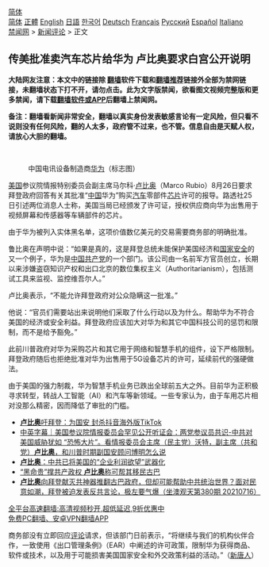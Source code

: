  <!-- 面包屑导航 --> <div class="breadcrumb"><!-- GTranslate: https://gtranslate.io/ -->  <div class="switcher notranslate">  <div class="selected">  <a href="#" onclick="return false;"> 简体</a>  </div>  <div class="option">  <a href="https://www.bannedbook.org" onclick="doGTranslate('zh-CN|zh-CN');jQuery('div.switcher div.selected a').html(jQuery(this).html());return false;" title="简体中文" class="nturl selected"> 简体</a>  <a href="https://www.bannedbook.org/zh-tw/" onclick="doGTranslate('zh-CN|zh-TW');jQuery('div.switcher div.selected a').html(jQuery(this).html());return false;" title="繁體中文" class="nturl"> 正體</a>  <a href="https://www.bannedbook.org/en/" onclick="doGTranslate('zh-CN|en');jQuery('div.switcher div.selected a').html(jQuery(this).html());return false;" title="English" class="nturl"> English</a>  <a href="https://www.bannedbook.org/ja/" onclick="doGTranslate('zh-CN|ja');jQuery('div.switcher div.selected a').html(jQuery(this).html());return false;" title="日本語" class="nturl"> 日語</a>  <a href="https://www.bannedbook.org/ko/" onclick="doGTranslate('zh-CN|ko');jQuery('div.switcher div.selected a').html(jQuery(this).html());return false;" title="한국어" class="nturl"> 한국어</a>  <a href="https://www.bannedbook.org/de/" onclick="doGTranslate('zh-CN|de');jQuery('div.switcher div.selected a').html(jQuery(this).html());return false;" title="Deutsch" class="nturl"> Deutsch</a>  <a href="https://www.bannedbook.org/fr/" onclick="doGTranslate('zh-CN|fr');jQuery('div.switcher div.selected a').html(jQuery(this).html());return false;" title="Français" class="nturl"> Français</a>  <a href="https://www.bannedbook.org/ru/" onclick="doGTranslate('zh-CN|ru');jQuery('div.switcher div.selected a').html(jQuery(this).html());return false;" title="Русский" class="nturl"> Русский</a>  <a href="https://www.bannedbook.org/es/" onclick="doGTranslate('zh-CN|es');jQuery('div.switcher div.selected a').html(jQuery(this).html());return false;" title="Español" class="nturl"> Español</a>  <a href="https://www.bannedbook.org/it/" onclick="doGTranslate('zh-CN|it');jQuery('div.switcher div.selected a').html(jQuery(this).html());return false;" title="Italiano" class="nturl"> Italiano</a>  </div>  </div>      <div class='breadcrumb-sub'><!-- Breadcrumb NavXT 6.3.0 --> <a href="https://www.bannedbook.org/" class="home">禁闻网</a> &gt; <a href="https://www.bannedbook.org/bnews/comments/" class="category">新闻评论</a> &gt; 正文</div></div><h2>传美批准卖汽车芯片给华为 卢比奥要求白宫公开说明</h2> <p class="notice"><b>大陆网友注意：本文中的链接除 <a href="https://github.com/bannedbook/fanqiang" >翻墙</a>软件下载和<a href="https://github.com/killgcd/justmysocks/blob/master/README.md">翻墙推荐</a>链接外全部为禁网链接，未翻墙状态下打不开，请勿点击。此为文字版禁闻，欲看图文视频完整版和更多禁闻，请下载<a href="https://github.com/bannedbook/fanqiang">翻墙软件或APP</a>后翻墙上禁闻网。</p><p>备注：翻墙看新闻非常安全，翻墙以真实身份发表敏感言论有一定风险，但只看不说则没有任何风险，翻的人太多，政府管不过来，也不管。信息自由是天赋人权，请放心大胆的翻墙。</b></p>  <div class="entry"> <br /> <figure><a href="https://i2.wp.com/upload-images-bucket-v64rleca837do.s3.eu-west-1.amazonaws.com/wp-content/uploads/2020/08/12124414/download-1.png?fit=225%2C225&#038;ssl=1" data-caption="中国电讯设备制造商华为（标志图）"></a><figcaption class="wp-caption-text">中国电讯设备制造商<a href="https://www.bannedbook.org/bnews/tag/%e5%8d%8e%e4%b8%ba/" class="st_tag internal_tag" rel="tag" title="标签 华为 下的日志">华为</a>（标志图）</figcaption></figure> <p><a href="https://www.bannedbook.org/bnews/tag/%e7%be%8e%e5%9b%bd/" class="st_tag internal_tag" rel="tag" title="标签 美国 下的日志">美国</a>参议院情报特别委员会副主席马尔科·<a href="https://www.bannedbook.org/bnews/tag/%e5%8d%a2%e6%af%94%e5%a5%a5/" class="st_tag internal_tag" rel="tag" title="标签 卢比奥 下的日志">卢比奥</a>（Marco Rubio）8月26日要求拜登政府回答有关其批准“<span class='wp_keywordlink_affiliate'><a href="https://www.bannedbook.org/" title="中国" target="_blank">中国</a></span>华为”购买<a href="https://www.bannedbook.org/bnews/tag/%e6%b1%bd%e8%bd%a6/" class="st_tag internal_tag" rel="tag" title="标签 汽车 下的日志">汽车</a>零部件<a href="https://www.bannedbook.org/bnews/tag/%E8%8A%AF%E7%89%87/" class="st_tag internal_tag" rel="tag" title="标签 芯片 下的日志">芯片</a>许可的报导。路透社25日引述两位消息人士称，美国当局已经颁发了许可证，授权供应商向华为出售用于视频屏幕和传感器等车辆部件的芯片。</p> <p>由于华为被列入实体黑名单，这项价值数亿美元的交易需要商务部的明确批准。</p>  <p>鲁比奥在声明中说：“如果是真的，这是拜登总统未能保护美国经济和<a href="https://www.bannedbook.org/bnews/tag/%e5%9b%bd%e5%ae%b6%e5%ae%89%e5%85%a8/" class="st_tag internal_tag" rel="tag" title="标签 国家安全 下的日志">国家安全</a>的又一个例子，华为是<a href="https://www.bannedbook.org/bnews/tag/%e4%b8%ad%e5%9b%bd%e5%85%b1%e4%ba%a7%e5%85%9a/" class="st_tag internal_tag" rel="tag" title="标签 中国共产党 下的日志">中国共产党</a>的一个部门。该公司由一名前军方官员创立，长期以来涉嫌盗窃知识产权和出口北京的数位集权主义（Authoritarianism），包括测试工具来监视、监控维吾尔人。”</p> <p>卢比奥表示，“不能允许拜登政府对公众隐瞒这一批准。”</p>  <p>他说：“官员们需要站出来说明他们采取了什么行动以及为什么。帮助华为不符合美国的经济或安全利益。拜登政府应该加大对华为和其它中国科技公司的惩罚和限制，而不是给予豁免。”</p> <p>此前川普政府对华为采购芯片和其它用于网络和智慧手机的组件，设下严格限制。拜登政府随后也拒绝批准对华为出售用于5G设备芯片的许可，延续前代的强硬做法。</p>  <p>由于美国的强力制裁，华为智慧手机业务已跌出全球前五大之外。目前华为正积极寻求转型，转战人工智能（AI）和汽车等新领域。一些专家认为，由于车用芯片相对没那么精密，因而降低了审批的门槛。</p> <ul class='op-related-articles' title='相关阅读'> <li><a href='https://www.bannedbook.org/bnews/comments/20210818/1608391.html' target='_blank'><b>卢比奥</b>吁拜登：为国安 封杀抖音海外版TikTok</a></li> <li><a href='https://www.bannedbook.org/bnews/bannedvideo/20210806/1601267.html' target='_blank'>中英字幕｜美国参议院情报委员会罕见公开听证会：两党参议员共识-中共对美国威胁犹如 “恐怖大片”。看情报委员会主席（民主党）沃特，副主席（共和党）<b>卢比奥</b>，和川普时期副国安顾问博明怎么说</a></li> <li><a href='https://www.bannedbook.org/bnews/cnnews/20210806/1601041.html' target='_blank'><b>卢比奥</b>：中共已将美国的“企业利润欲望”武器化</a></li> <li><a href='https://www.bannedbook.org/bnews/bannedvideo/20210717/1588836.html' target='_blank'>“黑命贵”撑共产政权 <b>卢比奥</b>称可帮其移民古巴</a></li> <li><a href='https://www.bannedbook.org/bnews/bannedvideo/20210716/1588454.html' target='_blank'><b>卢比奥</b>向拜登献灭共神器推翻古巴政府，但却可能帮助中共统治世界？面对民意如潮，拜登被迫发表反共言论，极左要气爆（坐澳观天第380期 20210716）</a></li> </ul> <p class="texttj"> <a href="https://github.com/bannedbook/fanqiang/wiki/V2ray%E6%9C%BA%E5%9C%BA" target="_blank">全平台高速翻墙:高清视频秒开,超低延迟,9折优惠中</a><br/> <a href="https://github.com/bannedbook/fanqiang/wiki/%E7%A6%81%E9%97%BB%E7%BD%91%E5%AE%89%E5%8D%93%E7%BF%BB%E5%A2%99%E6%96%B0%E9%97%BBAPP" target="_blank">免费PC翻墙、安卓VPN翻墙APP</a></p> <p>商务部没有立即回应<span class='wp_keywordlink_affiliate'><a href="https://www.bannedbook.org/bnews/comments/" title="新闻评论" target="_blank">评论</a></span>请求，但该部门日前表示，“将继续与我们的机构伙伴合作，一致使用《出口管理条例》（EAR）中阐述的许可政策，限制华为获得商品、软件或技术，以及用于可能损害美国国家安全和外交政策利益的活动。”（<span class='wp_keywordlink_affiliate'><a href="https://www.ntdtv.com/" title="新唐人">新唐人</a></span>）</p><a name='sharetosocial'></a>  <div style="margin-bottom:5px;padding-bottom:5px;clear:both"> <div id="archive-pix-1" class="banner-ads"> <!-- AuctionX Display platform tag START --> <div id="26318x728x90x621x_ADSLOT2" clicktrack="%%CLICK_URL_ESC%%"></div> <!-- AuctionX Display platform tag END --> </div> <div id="archive-pix-2" class="banner-ads"> <!-- AuctionX Display platform tag START --> <div id="26315x300x250x621x_ADSLOT2" clicktrack="%%CLICK_URL_ESC%%"></div> <!-- AuctionX Display platform tag END --> </div> </div>  <div id="archive-pix-1" class="banner-ads"> <!-- AuctionX Display platform tag START --> <div id="26318x728x90x621x_ADSLOT3" clicktrack="%%CLICK_URL_ESC%%"></div> <!-- AuctionX Display platform tag END --> </div> </div><!--END ENTRY--> 